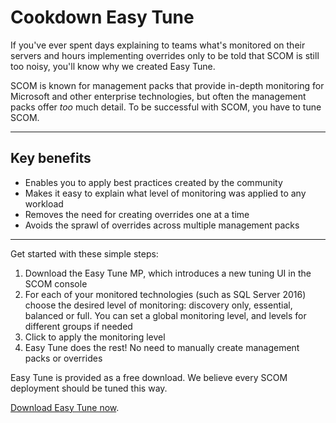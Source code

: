 # Cookdown Easy Tune
If you've ever spent days explaining to teams what's monitored on their servers and hours implementing overrides only to be told that SCOM is still too noisy, you'll know why we created Easy Tune.

SCOM is known for management packs that provide in-depth monitoring for Microsoft and other enterprise technologies, but often the management packs offer *too* much detail. To be successful with SCOM, you have to tune SCOM.

* * * * *

Key benefits
------------

- Enables you to apply best practices created by the community
- Makes it easy to explain what level of monitoring was applied to any workload
- Removes the need for creating overrides one at a time
- Avoids the sprawl of overrides across multiple management packs

* * * * *

Get started with these simple steps:

1.  Download the Easy Tune MP, which introduces a new tuning UI in the SCOM console
2.  For each of your monitored technologies (such as SQL Server 2016) choose the desired level of monitoring: discovery only, essential, balanced or full. You can set a global monitoring level, and levels for different groups if needed
3.  Click to apply the monitoring level
4.  Easy Tune does the rest! No need to manually create management packs or overrides

Easy Tune is provided as a free download. We believe every SCOM deployment should be tuned this way.

[Download Easy Tune now](http://cookdown.com/scom-essentials/easy-tune/#download).
